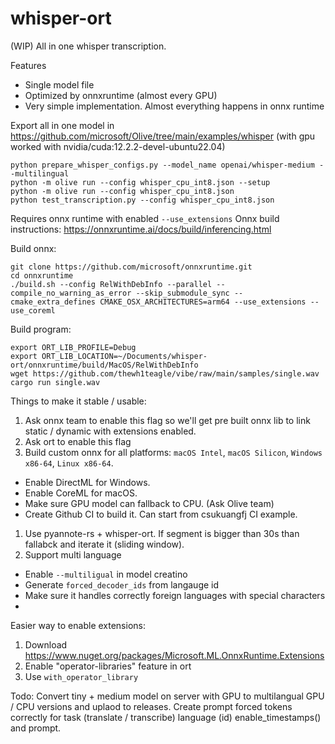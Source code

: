 # whisper-ort

(WIP) All in one whisper transcription.

Features

- Single model file
- Optimized by onnxruntime (almost every GPU)
- Very simple implementation. Almost everything happens in onnx runtime

Export all in one model in https://github.com/microsoft/Olive/tree/main/examples/whisper (with gpu worked with nvidia/cuda:12.2.2-devel-ubuntu22.04)

```console
python prepare_whisper_configs.py --model_name openai/whisper-medium --multilingual
python -m olive run --config whisper_cpu_int8.json --setup
python -m olive run --config whisper_cpu_int8.json
python test_transcription.py --config whisper_cpu_int8.json
```

Requires onnx runtime with enabled `--use_extensions`
Onnx build instructions:
https://onnxruntime.ai/docs/build/inferencing.html

Build onnx:

```console
git clone https://github.com/microsoft/onnxruntime.git
cd onnxruntime
./build.sh --config RelWithDebInfo --parallel --compile_no_warning_as_error --skip_submodule_sync --cmake_extra_defines CMAKE_OSX_ARCHITECTURES=arm64 --use_extensions --use_coreml
```

Build program:

```console
export ORT_LIB_PROFILE=Debug
export ORT_LIB_LOCATION=~/Documents/whisper-ort/onnxruntime/build/MacOS/RelWithDebInfo
wget https://github.com/thewh1teagle/vibe/raw/main/samples/single.wav
cargo run single.wav
```

Things to make it stable / usable:

1. Ask onnx team to enable this flag so we'll get pre built onnx lib to link static / dynamic with extensions enabled.
2. Ask ort to enable this flag
3. Build custom onnx for all platforms: `macOS Intel`, `macOS Silicon`, `Windows x86-64`, `Linux x86-64`.

- Enable DirectML for Windows.
- Enable CoreML for macOS.
- Make sure GPU model can fallback to CPU. (Ask Olive team)
- Create Github CI to build it. Can start from csukuangfj CI example.

1. Use pyannote-rs + whisper-ort. If segment is bigger than 30s than fallabck and iterate it (sliding window).
2. Support multi language

- Enable `--multiligual` in model creatino
- Generate `forced_decoder_ids` from langauge id
- Make sure it handles correctly foreign languages with special characters
-

Easier way to enable extensions:

1. Download https://www.nuget.org/packages/Microsoft.ML.OnnxRuntime.Extensions
2. Enable "operator-libraries" feature in ort
3. Use `with_operator_library`

Todo:
Convert tiny + medium model on server with GPU to multilangual GPU / CPU versions and uplaod to releases.
Create prompt forced tokens correctly for task (translate / transcribe) language (id) enable_timestamps() and prompt.
